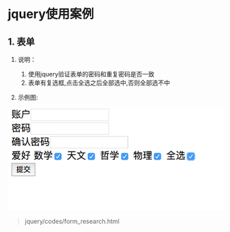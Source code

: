 # jquery使用案例

## 1. 表单

1. 说明：
    1. 使用jquery验证表单的密码和重复密码是否一致
    2. 表单有复选框,点击全选之后全部选中,否则全部选不中



2. 示例图:

![](codes/form_research.png)

> jquery/codes/form_research.html